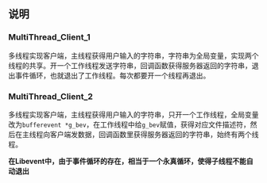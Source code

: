 ## 说明

### MultiThread_Client_1

多线程实现客户端，主线程获得用户输入的字符串，字符串为全局变量，实现两个线程的共享。开一个工作线程发送字符串，回调函数获得服务器返回的字符串，退出事件循环，也就退出了工作线程。每次都要开一个线程再退出。

### MultiThread_Client_2

多线程实现客户端，主线程获得用户输入的字符串，只开一个工作线程，全局变量改为`bufferevent *g_bev`，在工作线程中给`g_bev`赋值，获得对应文件描述符，然后在主线程向客户端发数据，回调函数里获得服务器返回的字符串，始终有两个线程。

**在Libevent中，由于事件循环的存在，相当于一个永真循环，使得子线程不能自动退出**